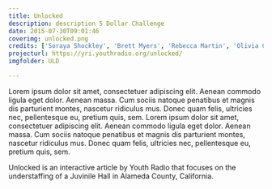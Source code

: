 ```yaml
---
title: Unlocked
description: description 5 Dollar Challenge
date: 2015-07-30T09:01:46
coverimg: unlocked.png
credits: ['Soraya Shockley', 'Brett Myers', 'Rebecca Martin', 'Olivia Cueva', 'Lissa Soep', 'Kenya Young', 'Brandon McFarland', 'Denise Tejada', 'Lo Benichou', 'Jenny Bolario', 'Bridget Botelho', 'Asha Richardson', 'Shyra Gums', 'Dayonna Martin', 'Elizabeth Matute', 'Zak Rosen', 'Julia Mitric', 'Sayre Quevedo', 'Ellin O’Leary']
projecturl: https://yri.youthradio.org/unlocked/
imgfolder: ULD

---
```


Lorem ipsum dolor sit amet, consectetuer adipiscing elit. Aenean commodo ligula
  eget dolor. Aenean massa. Cum sociis natoque penatibus et magnis dis parturient
  montes, nascetur ridiculus mus. Donec quam felis, ultricies nec, pellentesque
  eu, pretium quis, sem. Lorem ipsum dolor sit amet, consectetuer adipiscing elit. Aenean commodo ligula
  eget dolor. Aenean massa. Cum sociis natoque penatibus et magnis dis parturient
  montes, nascetur ridiculus mus. Donec quam felis, ultricies nec, pellentesque
eu, pretium quis, sem.

Unlocked is an interactive article by Youth Radio that focuses on the understaffing of a Juvinile Hall in Alameda County, California.